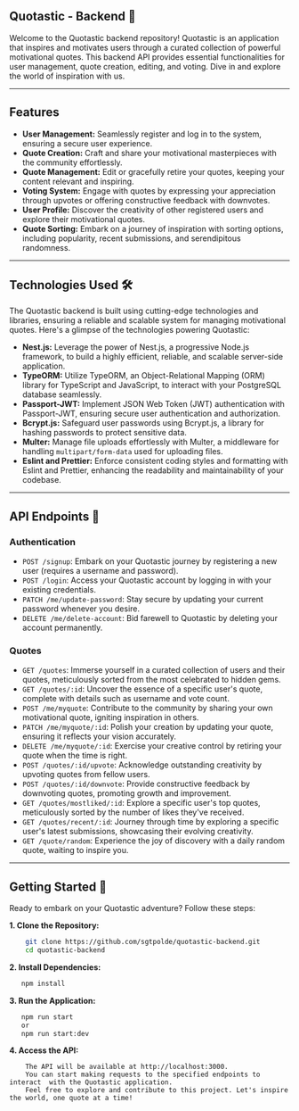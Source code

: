 ## Quotastic - Backend 🌟

Welcome to the Quotastic backend repository! Quotastic is an application that inspires and motivates users through a curated collection of powerful motivational quotes. This backend API provides essential functionalities for user management, quote creation, editing, and voting. Dive in and explore the world of inspiration with us.

---

## Features

- **User Management:** Seamlessly register and log in to the system, ensuring a secure user experience.
- **Quote Creation:** Craft and share your motivational masterpieces with the community effortlessly.
- **Quote Management:** Edit or gracefully retire your quotes, keeping your content relevant and inspiring.
- **Voting System:** Engage with quotes by expressing your appreciation through upvotes or offering constructive feedback with downvotes.
- **User Profile:** Discover the creativity of other registered users and explore their motivational quotes.
- **Quote Sorting:** Embark on a journey of inspiration with sorting options, including popularity, recent submissions, and serendipitous randomness.

---

## Technologies Used 🛠️

The Quotastic backend is built using cutting-edge technologies and libraries, ensuring a reliable and scalable system for managing motivational quotes. Here's a glimpse of the technologies powering Quotastic:

- **Nest.js:** Leverage the power of Nest.js, a progressive Node.js framework, to build a highly efficient, reliable, and scalable server-side application.
- **TypeORM:** Utilize TypeORM, an Object-Relational Mapping (ORM) library for TypeScript and JavaScript, to interact with your PostgreSQL database seamlessly.
- **Passport-JWT:** Implement JSON Web Token (JWT) authentication with Passport-JWT, ensuring secure user authentication and authorization.
- **Bcrypt.js:** Safeguard user passwords using Bcrypt.js, a library for hashing passwords to protect sensitive data.
- **Multer:** Manage file uploads effortlessly with Multer, a middleware for handling `multipart/form-data` used for uploading files.
- **Eslint and Prettier:** Enforce consistent coding styles and formatting with Eslint and Prettier, enhancing the readability and maintainability of your codebase.

---

## API Endpoints 🚪

### Authentication

- `POST /signup`: Embark on your Quotastic journey by registering a new user (requires a username and password).
- `POST /login`: Access your Quotastic account by logging in with your existing credentials.
- `PATCH /me/update-password`: Stay secure by updating your current password whenever you desire.
- `DELETE /me/delete-account`: Bid farewell to Quotastic by deleting your account permanently.

### Quotes

- `GET /quotes`: Immerse yourself in a curated collection of users and their quotes, meticulously sorted from the most celebrated to hidden gems.
- `GET /quotes/:id`: Uncover the essence of a specific user's quote, complete with details such as username and vote count.
- `POST /me/myquote`: Contribute to the community by sharing your own motivational quote, igniting inspiration in others.
- `PATCH /me/myquote/:id`: Polish your creation by updating your quote, ensuring it reflects your vision accurately.
- `DELETE /me/myquote/:id`: Exercise your creative control by retiring your quote when the time is right.
- `POST /quotes/:id/upvote`: Acknowledge outstanding creativity by upvoting quotes from fellow users.
- `POST /quotes/:id/downvote`: Provide constructive feedback by downvoting quotes, promoting growth and improvement.
- `GET /quotes/mostliked/:id`: Explore a specific user's top quotes, meticulously sorted by the number of likes they've received.
- `GET /quotes/recent/:id`: Journey through time by exploring a specific user's latest submissions, showcasing their evolving creativity.
- `GET /quote/random`: Experience the joy of discovery with a daily random quote, waiting to inspire you.

---

## Getting Started 🚀

Ready to embark on your Quotastic adventure? Follow these steps:

**1. Clone the Repository:**

```sh
    git clone https://github.com/sgtpolde/quotastic-backend.git
    cd quotastic-backend
```

**2. Install Dependencies:**

```sh
   npm install
```

**3. Run the Application:**

```sh
   npm run start
   or
   npm run start:dev
```

**4. Access the API:**

```
    The API will be available at http://localhost:3000. 
    You can start making requests to the specified endpoints to interact  with the Quotastic application.
    Feel free to explore and contribute to this project. Let's inspire the world, one quote at a time!
```

